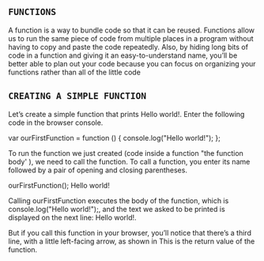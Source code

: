 ## `FUNCTIONS`
A function is a way to bundle code so that it can be
reused. Functions allow us to run the same piece of
code from multiple places in a program without having to copy and paste the code repeatedly. Also, by
hiding long bits of code in a function and giving it
an easy-to-understand name, you’ll be better able to
plan out your code because you can focus on organizing your functions rather than all of the little code 

## `CREATING A SIMPLE FUNCTION`
Let’s create a simple function that prints Hello world!. Enter the
following code in the browser console. 

var ourFirstFunction = function () {
 console.log("Hello world!");
};

To run the function we just created (code inside a function "the
function body' ), we need to call the function. To call a function, you enter its
name followed by a pair of opening and
closing parentheses.

ourFirstFunction();
Hello world!

Calling ourFirstFunction executes the body of the function,
which is console.log("Hello world!");, and the text we asked to be
printed is displayed on the next line: Hello world!.


But if you call this function in your browser, you’ll notice that
there’s a third line, with a little left-facing arrow, as shown in
This is the return value of the function.